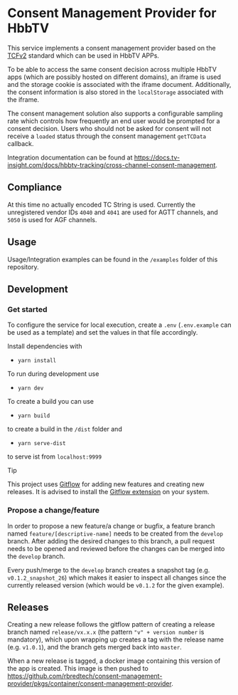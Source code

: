 # Consent Management Provider for HbbTV

This service implements a consent management provider based on the [TCFv2](https://github.com/InteractiveAdvertisingBureau/GDPR-Transparency-and-Consent-Framework/blob/master/TCFv2/IAB%20Tech%20Lab%20-%20CMP%20API%20v2.md) standard which can be used in HbbTV APPs.

To be able to access the same consent decision across multiple HbbTV apps (which are possibly hosted on different domains),
an iframe is used and the storage cookie is associated with the iframe document. Additionally, the consent information is
also stored in the `localStorage` associated with the iframe.

The consent management solution also supports a configurable sampling rate which controls how frequently an end user would
be prompted for a consent decision. Users who should not be asked for consent will not receive a `loaded` status through
the consent management `getTCData` callback.

Integration documentation can be found at https://docs.tv-insight.com/docs/hbbtv-tracking/cross-channel-consent-management.

## Compliance

At this time no actually encoded TC String is used. Currently the unregistered vendor IDs `4040` and `4041` are used for AGTT channels, and `5050` is used for AGF channels.

## Usage

Usage/Integration examples can be found in the `/examples` folder of this repository.

## Development

### Get started

To configure the service for local execution, create a `.env` (`.env.example` can be used as a template) and set the
values in that file accordingly.

Install dependencies with

- `yarn install`

To run during development use

- `yarn dev`

To create a build you can use

- `yarn build`

to create a build in the `/dist` folder and

- `yarn serve-dist`

to serve ist from `localhost:9999`

> [!TIP]
> This project uses [Gitflow](https://www.atlassian.com/git/tutorials/comparing-workflows/gitflow-workflow)
> for adding new features and creating new releases. It is advised to install the
> [Gitflow extension](https://skoch.github.io/Git-Workflow/) on your system.

### Propose a change/feature

In order to propose a new feature/a change or bugfix, a feature branch named `feature/[descriptive-name]`
needs to be created from the `develop` branch. After adding the desired changes to this branch, a pull request
needs to be opened and reviewed before the changes can be merged into the `develop` branch.

Every push/merge to the `develop` branch creates a snapshot tag (e.g. `v0.1.2_snapshot_26`) which makes it easier
to inspect all changes since the currently released version (which would be `v0.1.2` for the given example).

## Releases

Creating a new release follows the gitflow pattern of creating a release branch named `release/vx.x.x`
(the pattern `"v" + version number` is mandatory), which upon wrapping up creates a tag with the release name (e.g. `v1.0.1`),
and the branch gets merged back into `master`.

When a new release is tagged, a docker image containing this version of the app is created. This image is
then pushed to <https://github.com/rbredtech/consent-management-provider/pkgs/container/consent-management-provider>.
